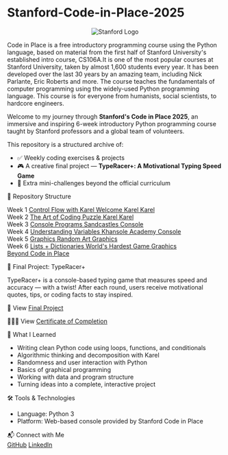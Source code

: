 # Stanford-Code-in-Place-2025

<p align="center"><img src="https://codeinplace.stanford.edu/stanford.png" alt="Stanford Logo" /></p>

Code in Place is a free introductory programming course using the Python language, based on material from the first half of Stanford University's established intro course, CS106A.It is one of the most popular courses at Stanford University, taken by almost 1,600 students every year. It has been developed over the last 30 years by an amazing team, including Nick Parlante, Eric Roberts and more. The course teaches the fundamentals of computer programming using the widely-used Python programming language. This course is for everyone from humanists, social scientists, to hardcore engineers.


Welcome to my journey through **Stanford's Code in Place 2025**, an immersive and inspiring 6-week introductory Python programming course taught by Stanford professors and a global team of volunteers.

This repository is a structured archive of:
- ✅ Weekly coding exercises & projects
- 🎮 A creative final project — **TypeRacer+: A Motivational Typing Speed Game**
- 🧪 Extra mini-challenges beyond the official curriculum

📁 Repository Structure

Week 1	[Control Flow with Karel	Welcome Karel	Karel](https://github.com/SuhasMartha/Stanford-Code-in-Place-2025/tree/main/Week%201%3A%20Welcome)<br>
Week 2	[The Art of Coding	Puzzle Karel	Karel](https://github.com/SuhasMartha/Stanford-Code-in-Place-2025/tree/main/Week%202%3A%20Stepwise%20Refinement)<br>
Week 3	[Console Programs	Sandcastles	Console](https://github.com/SuhasMartha/Stanford-Code-in-Place-2025/tree/main/Week%203%3A%20Intro%20to%20Python)<br>
Week 4	[Understanding Variables	Khansole Academy	Console](https://github.com/SuhasMartha/Stanford-Code-in-Place-2025/tree/main/Week%204%3A%20Python%20Control%20Flow)<br>
Week 5	[Graphics	Random Art	Graphics](https://github.com/SuhasMartha/Stanford-Code-in-Place-2025/tree/main/Week%205%3A%20Graphics)<br>
Week 6	[Lists + Dictionaries	World's Hardest Game	Graphics](https://github.com/SuhasMartha/Stanford-Code-in-Place-2025/tree/main/Week%206%3A%20Data)<br>
[Beyond Code in Place](https://github.com/SuhasMartha/Stanford-Code-in-Place-2025/tree/main/Extra%20Content%20Beyond%20Code%20in%20Place)<br>

🎯 Final Project: TypeRacer+

TypeRacer+ is a console-based typing game that measures speed and accuracy — with a twist! After each round, users receive motivational quotes, tips, or coding facts to stay inspired.

📌 View [Final Project](https://github.com/SuhasMartha/Stanford-Code-in-Place-2025/tree/main/Final%20Project)

👨🏻‍🎓 View [Certificate of Completion](https://codeinplace.stanford.edu/cip5/certificate/fdr11h)

🧠 What I Learned
- Writing clean Python code using loops, functions, and conditionals
- Algorithmic thinking and decomposition with Karel
- Randomness and user interaction with Python
- Basics of graphical programming
- Working with data and program structure
- Turning ideas into a complete, interactive project

🛠️ Tools & Technologies
- Language: Python 3
- Platform: Web-based console provided by Stanford Code in Place

📬 Connect with Me <br>
[GitHub](https://github.com/SuhasMartha)
[LinkedIn](https://www.linkedin.com/in/suhas-martha/)
